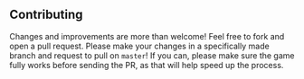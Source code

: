 ## Contributing
Changes and improvements are more than welcome! Feel free to fork and open a pull request. Please make your changes in a specifically made branch and request to pull on `master`! If you can, please make sure the game fully works before sending the PR, as that will help speed up the process.
 
